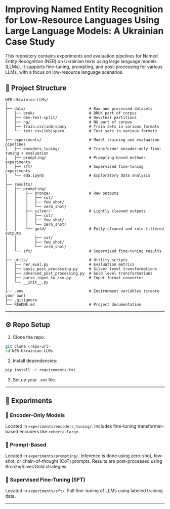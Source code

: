 # Improving Named Entity Recognition for Low-Resource Languages Using Large Language Models: A Ukrainian Case Study

This repository contains experiments and evaluation pipelines for Named Entity Recognition (NER) on Ukrainian texts using large language models (LLMs). It supports fine-tuning, prompting, and post-processing for various LLMs, with a focus on low-resource language scenarios.

## 📁 Project Structure

```
NER-Ukrainian-LLMs/
│
├── data/                            # Raw and processed datasets
│   ├── bruk/                        # BRUK part of corpus 
│   ├── dev-test-split/              # Dev/test partitions
│   ├── ng/                          # NG part of corpus 
│   ├── train.csv|iob|spacy          # Train sets in various formats
│   └── test.csv|iob|spacy           # Test sets in various formats
│
├── experiments/                     # Model training and evaluation pipelines
│   ├── encoders_tuning/             # Transformer encoder-only fine-tuning + evaluation
│   ├── prompting/                   # Prompting-based methods experiments
│   ├── sft/                         # Supervised fine-tuning experiments
│   └── eda.ipynb                    # Exploratory data analysis
│
├── results/
│   ├── prompting/
│   │    ├── bronze/                 # Raw outputs
│   │    │   ├── cot/                
│   │    │   ├── few_shot/
│   │    │   └── zero_shot/
│   │    ├── silver/                 # Lightly cleaned outputs
│   │    │   ├── cot/
│   │    │   ├── few_shot/
│   │    │   └── zero_shot/
│   │    └── gold/                   # Fully cleaned and rule-filtered outputs
│   │        ├── cot/
│   │        ├── few_shot/
│   │        └── zero_shot/
│   └── sft/                         # Supervised fine-tuning results
│
├── utils/                           # Utility scripts
│   ├── ner_eval.py                  # Evaluation metrics
│   ├── basic_post_processing.py     # Silver level transformations
│   ├── advanced_post_processing.py  # Gold level transformations
│   ├── parse_input_to_csv.py        # Input format converter
│   └── __init__.py
│
├── .env                             # Environment variables (create your own)
├── .gitignore                 
└── README.md                        # Project documentation
```

---

## ⚙️ Repo Setup

1. Clone the repo:

```bash
git clone <repo-url>
cd NER-Ukrainian-LLMs
```

2. Install dependencies:

```bash
pip install -r requirements.txt
```

3. Set up your `.env` file.

---

## 🧪 Experiments

### 🔹 Encoder-Only Models

Located in `experiments/encoders_tuning/`. Includes fine-tuning transformer-based encoders like `roberta-large`.

### 🔹 Prompt-Based

Located in `experiments/prompting/`. Inference is done using zero-shot, few-shot, or chain-of-thought (CoT) prompts. Results are post-processed using Bronze/Silver/Gold strategies.

### 🔹 Supervised Fine-Tuning (SFT)

Located in `experiments/sft/`. Full fine-tuning of LLMs using labeled training data.

---
